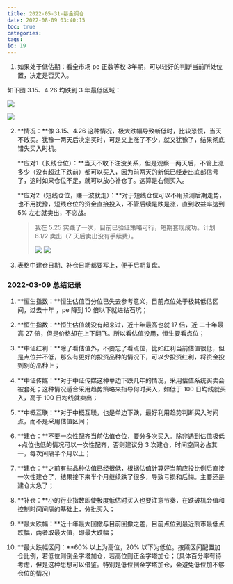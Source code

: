 ```yaml
---
title: 2022-05-31-基金调仓
date: 2022-08-09 03:40:15
toc: true
categories:
tags:
id: 19
---
```


1. 如果处于低估期：看全市场 pe 正数等权 3年期，可以较好的判断当前所处位置，决定是否买入。

如下图 3.15、4.26 均跌到 3 年最低区域：

![](https://img.arctee.cn/one/202205312218544.png)

<!--more-->

![](https://img.arctee.cn/one/202205312219215.png)

2. **情况：**像 3.15、4.26 这种情况，极大跌幅导致新低时，比较恐慌，当天不敢买。犹豫一两天后决定买时，可是又上涨了不少，就又犹豫了，结果彻底错失买入时机。

   **应对1（长线仓位）：**当天不敢下注没关系，但是观察一两天后，不管上涨多少（没有超过下跌前）都可以买入，因为前两天的新低已经走出底部信号了，这时如果仓位不足，就可以放心补仓了。这算是右侧买入。

   **应对2（短线仓位，赚一波就走）：**对于短线仓位可以不用预测后期走势，也不用犹豫，短线仓位的资金直接投入，不管后续是跌是涨，直到收益率达到 5% 左右就卖出，不恋战。

   > 我在 5.25 实践了一次，目前已验证策略可行，短期套现成功。计划 6.1/2 卖出（7 天后卖出没有手续费）。
   >
   > ![](https://img.arctee.cn/one/202205312158124.jpg)
   > ![](https://img.arctee.cn/one/202205312200033.jpg)

3. 表格中建仓日期、补仓日期都要写上，便于后期复盘。


### 2022-03-09 总结记录

1. **恒生指数：**恒生估值百分位已失去参考意义，目前点位处于极其低估区间，过去十年 ，pe 降到 10 倍以下就进钻石坑；

2. **恒生指数：**恒生估值就没有起来过，近十年最高也就 17 倍，近 二十年最高 27 倍，但是价格却在上下翻飞。所以看估值没用，恒生要看点位；
   
3. **中证红利：**除了看估值外，不要忘了看点位，比如红利当前估值很低，但是点位并不低，那么有更好的投资品种的情况下，可以少投资红利，将资金投到别的品种上；
   
4. **中证传媒：**对于中证传媒这种单边下跌几年的情况，采用估值系统买卖会被套死；这种情况适合采用趋势策略来指导何时买入，如低于 100 日均线就买入，高于 100 日均线就卖出；
   
5. **中概互联：**对于中概互联，也是单边下跌，最好利用趋势判断买入时间点，而不是采用估值区间；

6. **建仓：**不要一次性配齐当前估值仓位，要分多次买入。除非遇到估值极低+点位也低的情况可以一次性配齐，否则建议分 3 次建仓，时间空间必占其一，每次间隔半个月以上；

7. **建仓：**之前有些品种估值已经很低，根据估值计算好当前应投比例后直接一次性建仓了，结果接下来半个月继续跌了很多，导致亏损和后悔。主要还是建仓太急了；
   
8. **补仓：**小的行业指数即使极度低估时买入也要注意节奏，在跌破机会值和控制时间间隔的基础上，分批买入；
   
9.  **最大跌幅：**近十年最大回撤与目前回撤之差，目前点位到最近熊市最低点跌幅，两者取最大值，即最大跌幅；
    
10. **最大跌幅区间：**60% 以上为高位，20% 以下为低位。按照区间配置加仓比例，若低位则倒金字塔加仓，若高位则正金字塔加仓；（具体百分率有待考虑，但是这种思想可以借鉴。特别是低位倒金字塔加仓，会避免低位加不够仓位的情况）
